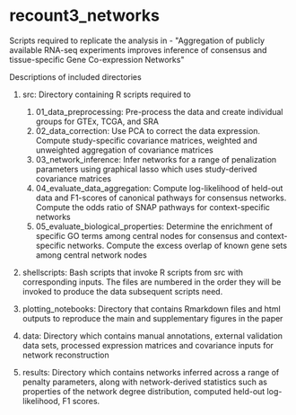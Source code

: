 # recount3_networks
Scripts required to replicate the analysis in - "Aggregation of publicly available RNA-seq experiments improves inference of consensus and tissue-specific Gene Co-expression Networks"

Descriptions of included directories
1. src: Directory containing R scripts required to
   1. 01_data_preprocessing: Pre-process the data and create individual groups for GTEx, TCGA, and SRA
   2. 02_data_correction: Use PCA to correct the data expression. Compute study-specific covariance matrices, weighted and unweighted aggregation of covariance matrices
   3. 03_network_inference: Infer networks for a range of penalization parameters using graphical lasso which uses study-derived covariance matrices
   4. 04_evaluate_data_aggregation: Compute log-likelihood of held-out data and F1-scores of canonical pathways for consensus networks. Compute the odds ratio of SNAP pathways for context-specific networks
   5. 05_evaluate_biological_properties: Determine the enrichment of specific GO terms among central nodes for consensus and context-specific networks. Compute the excess overlap of known gene sets among central network nodes

2. shellscripts: Bash scripts that invoke R scripts from src with corresponding inputs. The files are numbered in the order they will be invoked to produce the data subsequent scripts need.

3. plotting_notebooks: Directory that contains Rmarkdown files and html outputs to reproduce the main and supplementary figures in the paper

4. data: Directory which contains manual annotations, external validation data sets, processed expression matrices and covariance inputs for network reconstruction

5. results: Directory which contains networks inferred across a range of penalty parameters, along with network-derived statistics such as properties of the network degree distribution, computed held-out log-likelihood, F1 scores. 
